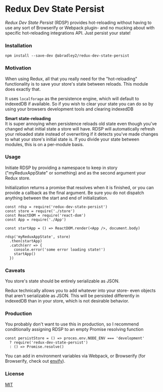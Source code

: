 # Redux Dev State Persist

_Redux Dev State Persist_ (RDSP) provides hot-reloading without having to use any sort of Browserify or
Webpack plugin- and no mucking about with specific hot-reloading integrations API.
Just persist your state!

### Installation

`npm install --save-dev @abradley2/redux-dev-state-persist`

### Motivation

When using Redux, all that you really need for the "hot-reloading" functionality
is to save your store's state between reloads. This module does exactly that.

It uses `localforage` as the persistence engine, which will default to indexedDB
if available. So if you wish to clear your state you can do so by using your
browsers development tools and clearing indexedDB  

**Smart state-reloading**  
It is super annoying when persistence reloads old state
even though you've changed what initial state a store will have. RDSP will
automatically refresh your reloaded state instead of overwriting if it detects
you've made changes to what your store's initial state is. If you divide your
state between modules, this is on a per-module basis.


### Usage

Initiate RDSP by providing a namespace to keep in story ("myReduxAppState" or something)
and as the second argument your Redux store.

Initialization returns a promise that resolves when it is finished, or you can provide a
callback as the final argument. Be sure you do not dispatch anything between the start and end
of initialization.

```
const rdsp = require('redux-dev-state-persist')
const store = require('./store')
const ReactDOM = require('react-dom')
const App = require('./App')

const startApp = () => ReactDOM.render(<App />, document.body)

rdsp('myReduxAppState', store)
  .then(startApp)
  .catch(err => {
    console.error('some error loading state!')
    startApp()
  })
```

### Caveats
You store's state should be entirely serializable as JSON.

Redux technically allows you to add whatever into your store- even objects
that aren't serializable as JSON. This will be persisted differently in
indexedDB than in your store, which is not desirable behavior.


### Production

You probably don't want to use this in production, so I recommend
conditionally assigning RDSP to an empty Promise resolving function

```
const persistStore = () => proces.env.NODE_ENV === 'development'
  ? require('redux-dev-state-persist')
  : () => Promise.resolve()
```

You can add in environment variables via Webpack, or Browserify (for Browserify,
check out [envify](https://github.com/hughsk/envify)).

### License
[MIT](http://unlicense.org/)